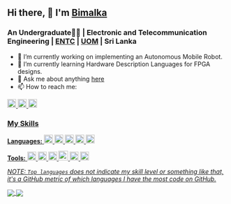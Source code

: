 ## Hi there,  👋 I'm [Bimalka](https://www.linkedin.com/in/bimalka-piyaruwan)
### An Undergraduate👨‍🎓 | Electronic and Telecommunication Engineering | [ENTC](http://www.ent.mrt.ac.lk/web3/) | [UOM](https://uom.lk/) | Sri Lanka

- 🔭 I’m currently working on implementing an Autonomous Mobile Robot.
- 🌱 I’m currently learning Hardware Description Languages for FPGA designs.
- 💬 Ask me about anything [here](https://github.com/bimalka98/bimalka98/issues)
- 📫 How to reach me:

<a href="https://www.facebook.com/bimalka.piyaruwan/">
     <img height="20" src="https://github.com/anuraghazra/github-readme-stats/workflows/Test/badge.svg" />
   </a>
<a href="https://www.linkedin.com/in/bimalka-piyaruwan">
     <img height="20" src="https://codecov.io/gh/anuraghazra/github-readme-stats/branch/master/graph/badge.svg" />
   </a>
<a href="https://wa.me/94750296594">
     <img height="20" src="https://codecov.io/gh/anuraghazra/github-readme-stats/branch/master/graph/badge.svg" />


### My Skills

**Languages:**
<code><img height="20" src="https://upload.wikimedia.org/wikipedia/commons/2/21/Matlab_Logo.png"></code>
<code><img height="20" src="https://upload.wikimedia.org/wikipedia/commons/c/c3/Python-logo-notext.svg"></code>
<code><img height="20" src="https://upload.wikimedia.org/wikipedia/commons/1/18/ISO_C%2B%2B_Logo.svg"></code>
<code><img height="20" src="https://img.icons8.com/color/48/000000/c-programming.png"></code>
<code><img height="20" src="https://upload.wikimedia.org/wikipedia/commons/thumb/9/92/LaTeX_logo.svg/1200px-LaTeX_logo.svg.png"></code>

**Tools:**
<code><img height="20" src="https://upload.wikimedia.org/wikipedia/commons/f/f3/Altium_Designer_logo.png"></code>
<code><img height="20" src="https://blog.digilentinc.com/wp-content/uploads/2015/01/184_multisim_app_icon_ill.png"></code>
<code><img height="20" src="https://banner2.cleanpng.com/20180328/ezw/kisspng-solidworks-computer-aided-design-3d-computer-graph-work-5abb8876c7bd12.1780632115222396068181.jpg"></code>
<code><img height="22" src="https://png4u.com/wp-content/uploads/2019/09/Adobe-Photoshop-CC-PNG-Logo-1024x999.png"></code>
<code><img height="20" src="https://upload.wikimedia.org/wikipedia/commons/e/e0/Git-logo.svg"></code>
<code><img height="20" src="https://seeklogo.com/images/A/atom-logo-19BD90FF87-seeklogo.com.png"></code>

*NOTE: `Top languages` does not indicate my skill level or something like that, it's a GitHub metric of which languages I have the most code on GitHub.*
<!--dark, radical, merko, gruvbox, tokyonight, onedark, cobalt, synthwave, highcontrast, dracula-->

<a href="https://github.com/anuraghazra/github-readme-stats">
  <!-- Change the `github-readme-stats.anuraghazra1.vercel.app` to `github-readme-stats.vercel.app`  -->
  <img align="center" src="https://github-readme-stats.vercel.app/api/top-langs/?username=bimalka98&theme=onedark&hide=glsl,python" />
</a>

<a href="https://github.com/anuraghazra/github-readme-stats">
  <img align="center" src="https://github-readme-stats.vercel.app/api?username=bimalka98&show_icons=true&theme=onedark&line_height=27&count_private=true" />
</a>

